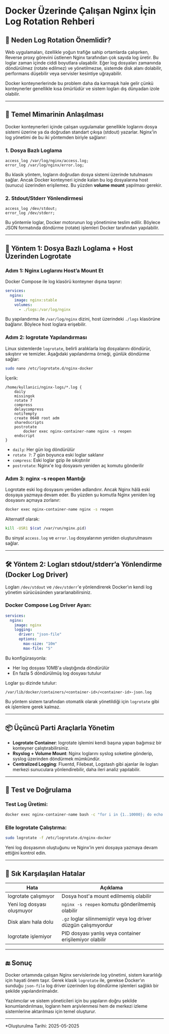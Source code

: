 # Docker Üzerinde Çalışan Nginx İçin Log Rotation Rehberi

## 🎯 Neden Log Rotation Önemlidir?

Web uygulamaları, özellikle yoğun trafiğe sahip ortamlarda çalışırken, Reverse proxy görevini üstlenen Nginx tarafından çok sayıda log üretir. Bu loglar zaman içinde ciddi boyutlara ulaşabilir. Eğer log dosyaları zamanında döndürülmez (rotate edilmez) ve yönetilmezse, sistemde disk alanı dolabilir, performans düşebilir veya servisler kesintiye uğrayabilir.

Docker konteynerlerinde bu problem daha da karmaşık hale gelir çünkü konteynerler genellikle kısa ömürlüdür ve sistem logları dış dünyadan izole olabilir.

---

## 🧱 Temel Mimarinin Anlaşılması

Docker konteynerleri içinde çalışan uygulamalar genellikle loglarını dosya sistemi üzerine ya da doğrudan standart çıkışa (stdout) yazarlar. Nginx'in log yönetimi de bu iki yöntemden biriyle sağlanır:

### 1. Dosya Bazlı Loglama

```nginx
access_log /var/log/nginx/access.log;
error_log /var/log/nginx/error.log;
```

Bu klasik yöntem, logların doğrudan dosya sistemi üzerinde tutulmasını sağlar. Ancak Docker konteyneri içinde kalan bu log dosyalarına host (sunucu) üzerinden erişilemez. Bu yüzden **volume mount** yapılması gerekir.

### 2. Stdout/Stderr Yönlendirmesi

```nginx
access_log /dev/stdout;
error_log /dev/stderr;
```

Bu yöntemle loglar, Docker motorunun log yönetimine teslim edilir. Böylece JSON formatında döndürme (rotate) işlemleri Docker tarafından yapılabilir.

---

## 🔧 Yöntem 1: Dosya Bazlı Loglama + Host Üzerinden Logrotate

### Adım 1: Nginx Loglarını Host’a Mount Et

Docker Compose ile log klasörü konteyner dışına taşınır:

```yaml
services:
  nginx:
    image: nginx:stable
    volumes:
      - ./logs:/var/log/nginx
```

Bu yapılandırma ile `/var/log/nginx` dizini, host üzerindeki `./logs` klasörüne bağlanır. Böylece host loglara erişebilir.

### Adım 2: logrotate Yapılandırması

Linux sistemlerde `logrotate`, belirli aralıklarla log dosyalarını döndürür, sıkıştırır ve temizler. Aşağıdaki yapılandırma örneği, günlük döndürme sağlar:

```bash
sudo nano /etc/logrotate.d/nginx-docker
```

İçerik:

```text
/home/kullanici/nginx-logs/*.log {
    daily
    missingok
    rotate 7
    compress
    delaycompress
    notifempty
    create 0640 root adm
    sharedscripts
    postrotate
        docker exec nginx-container-name nginx -s reopen
    endscript
}
```

- `daily`: Her gün log döndürülür
- `rotate 7`: 7 gün boyunca eski loglar saklanır
- `compress`: Eski loglar gzip ile sıkıştırılır
- `postrotate`: Nginx'e log dosyasını yeniden aç komutu gönderilir

### Adım 3: nginx -s reopen Mantığı

Logrotate eski log dosyasını yeniden adlandırır. Ancak Nginx hâlâ eski dosyaya yazmaya devam eder. Bu yüzden şu komutla Nginx yeniden log dosyasını açmaya zorlanır:

```bash
docker exec nginx-container-name nginx -s reopen
```

Alternatif olarak:

```bash
kill -USR1 $(cat /var/run/nginx.pid)
```

Bu sinyal `access.log` ve `error.log` dosyalarının yeniden oluşturulmasını sağlar.

---

## 🛠️ Yöntem 2: Logları stdout/stderr’a Yönlendirme (Docker Log Driver)

Logları `/dev/stdout` ve `/dev/stderr`'e yönlendirerek Docker’ın kendi log yönetim sürücüsünden yararlanabilirsiniz.

### Docker Compose Log Driver Ayarı:

```yaml
services:
  nginx:
    image: nginx
    logging:
      driver: "json-file"
      options:
        max-size: "10m"
        max-file: "5"
```

Bu konfigürasyonla:

- Her log dosyası 10MB'a ulaştığında döndürülür
- En fazla 5 döndürülmüş log dosyası tutulur

Loglar şu dizinde tutulur:

```
/var/lib/docker/containers/<container-id>/<container-id>-json.log
```

Bu yöntem sistem tarafından otomatik olarak yönetildiği için `logrotate` gibi ek işlemlere gerek kalmaz.

---

## 📦 Üçüncü Parti Araçlarla Yönetim

- **Logrotate Container**: logrotate işlemini kendi başına yapan bağımsız bir konteyner çalıştırabilirsiniz.
- **Rsyslog + Volume Mount**: Nginx loglarını syslog soketine gönderip, syslog üzerinden döndürmek mümkündür.
- **Centralized Logging**: Fluentd, Filebeat, Logstash gibi ajanlar ile logları merkezi sunuculara yönlendirebilir, daha ileri analiz yapılabilir.

---

## 🧪 Test ve Doğrulama

### Test Log Üretimi:

```bash
docker exec nginx-container-name bash -c "for i in {1..10000}; do echo \"$(date) log test\" >> /var/log/nginx/access.log; done"
```

### Elle logrotate Çalıştırma:

```bash
sudo logrotate -f /etc/logrotate.d/nginx-docker
```

Yeni log dosyasının oluştuğunu ve Nginx’in yeni dosyaya yazmaya devam ettiğini kontrol edin.

---

## 🧩 Sık Karşılaşılan Hatalar

| Hata | Açıklama |
|------|----------|
| logrotate çalışmıyor | Dosya host'a mount edilmemiş olabilir |
| Yeni log dosyası oluşmuyor | `nginx -s reopen` komutu gönderilmemiş olabilir |
| Disk alanı hala dolu | `.gz` loglar silinmemiştir veya log driver düzgün çalışmıyordur |
| logrotate işlemiyor | PID dosyası yanlış veya container erişilemiyor olabilir |

---

## 🔚 Sonuç

Docker ortamında çalışan Nginx servislerinde log yönetimi, sistem kararlılığı için hayati önem taşır. Gerek klasik `logrotate` ile, gerekse Docker’ın sunduğu `json-file` log driver üzerinden log döndürme işlemleri sağlıklı bir şekilde yapılandırılmalıdır.

Yazılımcılar ve sistem yöneticileri için bu yapıların doğru şekilde konumlandırılması, logların hem arşivlenmesi hem de merkezi izleme sistemlerine aktarılması için temel oluşturur.

---

*Oluşturulma Tarihi: 2025-05-2025

